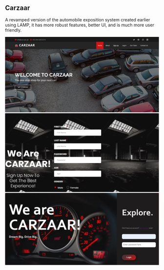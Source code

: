 ## Carzaar

A revamped version of the automobile exposition system created earlier using LAMP, it has more robust features, better UI, and is much more user friendly.

![Webpage 1](screenshots/Picture1.png)  
![Webpage 1](screenshots/Picture2.png)  
![Webpage 1](screenshots/Picture3.png)



